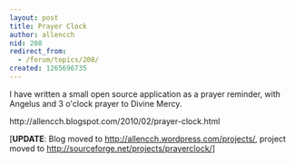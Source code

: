 ```yaml
---
layout: post
title: Prayer Clock
author: allencch
nid: 208
redirect_from:
  - /forum/topics/208/
created: 1265696735
---
```

<p>I have written a small open source application as a prayer reminder, with Angelus and 3 o&#39;clock prayer to Divine Mercy.</p>
<p>http://allencch.blogspot.com/2010/02/prayer-clock.html</p>
<p>[<strong>UPDATE</strong>: Blog moved to&nbsp;<a href="http://allencch.wordpress.com/projects/">http://allencch.wordpress.com/projects/</a>, project moved to&nbsp;<a href="http://sourceforge.net/projects/prayerclock/">http://sourceforge.net/projects/prayerclock/</a>]</p>
